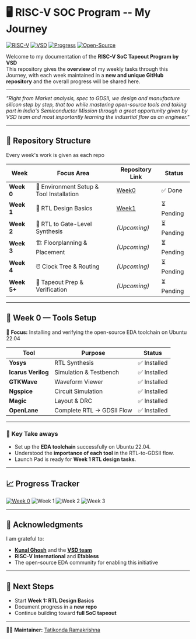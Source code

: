 
# 🖥️ RISC-V SOC Program -- My Journey



[![RISC-V](https://img.shields.io/badge/RISC--V-SoC-blue?style=for-the-badge&logo=riscv)](https://github.com/riscv/learn)
[![VSD](https://img.shields.io/badge/VSD-Program-orange?style=for-the-badge)](https://www.vlsisystemdesign.com/)
[![Progress](https://img.shields.io/badge/Weekly%20Tasks-Documented-success?style=for-the-badge)](https://github.com/Techwithram/RISC-V-SOC-Tapeout-Program/blob/main/README.md)
[![Open-Source](https://img.shields.io/badge/Open--Source-EDA%20Tools-brightgreen?style=for-the-badge)](https://vlsiresources.com/opensourcevlsi/)


Welcome to my documentation of the **RISC-V SoC Tapeout Program by VSD**   
This repository gives  the **overview** of my weekly tasks through this Journey, with each week maintained in a **new and unique GitHub repository** and the overall progress will be shared here.  

---

_"Right from Market analysis, spec to GDSII, we design and manufacture silicon step by step, that too while mastering open-source tools and taking part in India's Semiconductor Mission through a great opportunity given by VSD team and most importantly learning the indusrtial flow as an engineer."_



---



## 📂 Repository Structure

Every week's work is given as each repo   

| Week | Focus Area | Repository Link | Status |
|------|------------|-----------------|---------|
| **Week 0** | 🔧 Environment Setup & Tool Installation | [Week0](https://github.com/Techwithram/Week-0-of-RISC-V-SoC-Program) | ✅ Done |
| **Week 1** | 📝 RTL Design Basics | [Week1](https://github.com/Techwithram/Week-1-of-RISC-V-SoC-Program) | ⏳ Pending |
| **Week 2** | 🔄 RTL to Gate-Level Synthesis | *(Upcoming)* | ⏳ Pending |
| **Week 3** | 🏗️ Floorplanning & Placement | *(Upcoming)* | ⏳ Pending |
| **Week 4** | ⏰ Clock Tree & Routing | *(Upcoming)* | ⏳ Pending |
| **Week 5+** | 🎯 Tapeout Prep & Verification | *(Upcoming)* | ⏳ Pending |

---

## 📅 Week 0 — Tools Setup

📌 **Focus:** Installing and verifying the open-source EDA toolchain on Ubuntu 22.04  

| Tool | Purpose | Status |
|------|---------|--------|
| **Yosys** | RTL Synthesis | ✅ Installed |
| **Icarus Verilog** | Simulation & Testbench | ✅ Installed |
| **GTKWave** | Waveform Viewer | ✅ Installed |
| **Ngspice** | Circuit Simulation | ✅ Installed |
| **Magic** | Layout & DRC | ✅ Installed |
| **OpenLane** | Complete RTL → GDSII Flow | ✅ Installed |

---

### 🌟 Key Take aways
- Set up the **EDA toolchain** successfully on Ubuntu 22.04.  
- Understood the **importance of each tool** in the RTL-to-GDSII flow.  
- Launch Pad is ready for **Week 1 RTL design tasks**.  

---

## 📈 Progress Tracker


[![Week 0](https://img.shields.io/badge/Week%200-✅%20Done-green?style=flat-square)](https://github.com/Techwithram/Week-0-of-RISC-V-SoC-Program)
![Week 1](https://img.shields.io/badge/Week%201-⏳%20Pending-lightgrey?style=flat-square)
![Week 2](https://img.shields.io/badge/Week%202-Upcoming-blue?style=flat-square) 
![Week 3](https://img.shields.io/badge/Week%203-Upcoming-blue?style=flat-square)


---

## 🙏 Acknowledgments  

I am grateful to:  
- [**Kunal Ghosh**](https://github.com/kunalg123) and the **[VSD team](https://vsdiat.vlsisystemdesign.com/)**  
- **RISC-V International** and **Efabless**  
- The open-source EDA community for enabling this initiative  

---

## 🚀 Next Steps

- Start **Week 1: RTL Design Basics**  
- Document progress in a **new repo**  
- Continue building toward **full SoC tapeout**  

---

👨‍💻 **Maintainer:** [Tatikonda Ramakrishna](https://github.com/Techwithram)
